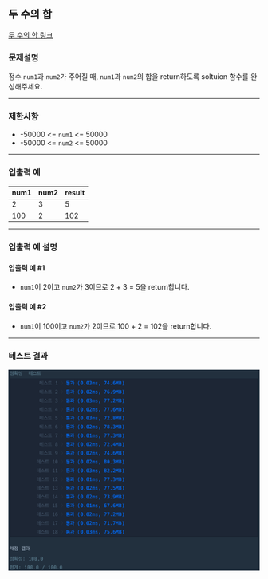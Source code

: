 ## 두 수의 합

[두 수의 합 링크](https://school.programmers.co.kr/learn/courses/30/lessons/120802)

### 문제설명

정수 `num1`과 `num2`가 주어질 때, `num1`과 `num2`의 합을 return하도록 soltuion 함수를 완성해주세요.

---

### 제한사항

+ -50000 \<= `num1` \<= 50000
+ -50000 \<= `num2` \<= 50000

---

### 입출력 예

| num1 | num2 | result |
|------|------|--------|
| 2    | 3    | 5      |
| 100  | 2    | 102    |

---

### 입출력 예 설명

#### 입출력 예 #1

+ `num1`이 2이고 `num2`가 3이므로 2 + 3 = 5을 return합니다.

#### 입출력 예 #2

+ `num1`이 100이고 `num2`가 2이므로 100 + 2 = 102을 return합니다.

---

### 테스트 결과

![결과](./120802_결과.png)